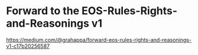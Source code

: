 # Forward to the EOS-Rules-Rights-and-Reasonings v1

https://medium.com/@grahappa/forward-eos-rules-rights-and-reasonings-v1-c17b20256587






